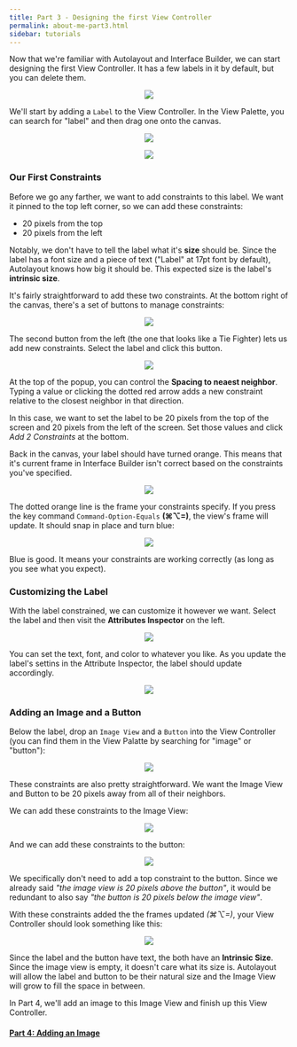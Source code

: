 ```yaml
---
title: Part 3 - Designing the first View Controller
permalink: about-me-part3.html
sidebar: tutorials
---
```


Now that we're familiar with Autolayout and Interface Builder, we can start designing the first View Controller. It has a few labels in it by default, but you can delete them.

<p align="center"> <img src="../images/about-me/first view controller.png" align="center" style="max-width:300px"> </p>

We'll start by adding a `Label` to the View Controller. In the View Palette, you can search for "label" and then drag one onto the canvas. 

<p align="center"> <img src="../images/about-me/label.png" align="center" style="max-width:250px"> </p>
<p align="center"> <img src="../images/about-me/label in controller.png" align="center" style="max-width:500px"> </p>

### Our First Constraints

Before we go any farther, we want to add constraints to this label. We want it pinned to the top left corner, so we can add these constraints:

 * 20 pixels from the top
 * 20 pixels from the left
 
Notably, we don't have to tell the label what it's **size** should be. Since the label has a font size and a piece of text ("Label" at 17pt font by default), Autolayout knows how big it should be. This expected size is the label's **intrinsic size**. 

It's fairly straightforward to add these two constraints. At the bottom right of the canvas, there's a set of buttons to manage constraints:

<p align="center"> <img src="../images/about-me/constraint buttons.png" align="center" style="max-width:250px"> </p>

The second button from the left (the one that looks like a Tie Fighter) lets us add new constraints. Select the label and click this button.

<p align="center"> <img src="../images/about-me/adding label constraints.png" align="center" style="max-width:300px"> </p>

At the top of the popup, you can control the **Spacing to neaest neighbor**. Typing a value or clicking the dotted red arrow adds a new constraint relative to the closest neighbor in that direction.

In this case, we want to set the label to be 20 pixels from the top of the screen and 20 pixels from the left of the screen. Set those values and click *Add 2 Constraints* at the bottom.

Back in the canvas, your label should have turned orange. This means that it's current frame in Interface Builder isn't correct based on the constraints you've specified. 

<p align="center"> <img src="../images/about-me/label needs update.png" align="center" style="max-width:250px"> </p>

The dotted orange line is the frame your constraints specify. If you press the key command `Command-Option-Equals` **(⌘⌥=)**, the view's frame will update. It should snap in place and turn blue: 

<p align="center"> <img src="../images/about-me/label updated frame.png" align="center" style="max-width:200px"> </p>

Blue is good. It means your constraints are working correctly (as long as you see what you expect).

### Customizing the Label

With the label constrained, we can customize it however we want. Select the label and then visit the **Attributes Inspector** on the left.

<p align="center"> <img src="../images/about-me/customizing the label.png" align="center" style="max-width:300px"> </p>

You can set the text, font, and color to whatever you like. As you update the label's settins in the Attribute Inspector, the label should update accordingly. 

<p align="center"> <img src="../images/about-me/customized label.png" align="center" style="max-width:350px"> </p>

### Adding an Image and a Button

Below the label, drop an `Image View` and a `Button` into the View Controller (you can find them in the View Palatte by searching for "image" or "button"):

<p align="center"> <img src="../images/about-me/with image and button.png" align="center" style="max-width:300px"> </p>

These constraints are also pretty straightforward. We want the Image View and Button to be 20 pixels away from all of their neighbors. 

We can add these constraints to the Image View:

<p align="center"> <img src="../images/about-me/image view constraints.png" align="center" style="max-width:300px"> </p>

And we can add these constraints to the button:

<p align="center"> <img src="../images/about-me/button constraints.png" align="center" style="max-width:300px"> </p>

We specifically don't need to add a top constraint to the button. Since we already said *"the image view is 20 pixels above the button"*, it would be redundant to also say *"the button is 20 pixels below the image view"*.

With these constraints added the the frames updated *(⌘⌥=)*, your View Controller should look something like this:

<p align="center"> <img src="../images/about-me/first controller no image.png" align="center" style="max-width:300px"> </p>

Since the label and the button have text, the both have an **Intrinsic Size**. Since the image view is empty, it doesn't care what its size is. Autolayout will allow the label and button to be their natural size and the Image View will grow to fill the space in between.

In Part 4, we'll add an image to this Image View and finish up this View Controller.

#### [Part 4: Adding an Image](about-me-part4)